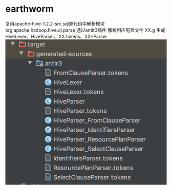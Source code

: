 # earthworm

复用apache-hive-1.2.2-src sql源代码中解析模块org.apache.hadoop.hive.ql.parse 
通过antlr3插件 解析相应配置文件 XX.g 生成HiveLexer、HiveParser、XX.tokens、XX*Parser
![](https://github.com/cpf123/earthworm/blob/master/img/WX20200430-214912%402x.png)
